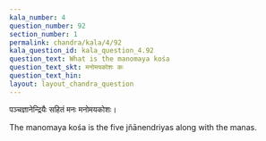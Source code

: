 ```yaml
---
kala_number: 4
question_number: 92
section_number: 1
permalink: chandra/kala/4/92
kala_question_id: kala_question_4.92
question_text: What is the manomaya kośa
question_text_skt: मनोमयकोशः कः
question_text_hin: 
layout: layout_chandra_question
---
```


<!-- skt-start -->
पञ्चज्ञानेन्द्रियैः सहितं मनः मनोमयकोशः। 
<!-- skt-end -->

<!-- eng-start -->
The manomaya kośa is the five jñānendriyas along with the manas.
<!-- eng-end -->
